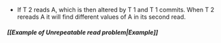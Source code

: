 - If T 2 reads A, which is then altered by T 1 and T 1 commits. When T 2 rereads A it will find different values of A in its second read.

##### *[[Example of Unrepeatable read problem|Example]]*